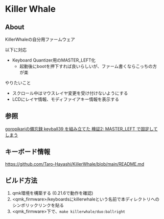 # Killer Whale

## About

KillerWhaleの自分用ファームウェア

以下に対応

* Keyboard Quantizer用のMASTER\_LEFT化
  * 起動後にbootを押下すれば良いらしいが、ファーム書くならこっちの方が楽

やりたいこと

* スクロール中はマウスレイヤ変更を受け付けないようにする
* LCDにレイヤ情報、モディファイアキー情報を表示する

## 参照

[goropikariの備忘録 keyball39 を組み立てた 検証2: MASTER_LEFT で固定してしまう](https://goropikari.hatenablog.com/entry/keyball39_build_log#検証2-MASTER_LEFT-で固定してしまう)

## キーボード情報

<https://github.com/Taro-Hayashi/KillerWhale/blob/main/README.md>

## ビルド方法

1. qmk環境を構築する (0.21.6で動作を確認)
2. <qmk\_firmware>/keyboardsにkillerwhaleという名前で本ディレクトリへのシンボリックリンクを貼る
3. <qmk\_firmware>下で、`make killerwhale/duo:ballright`
